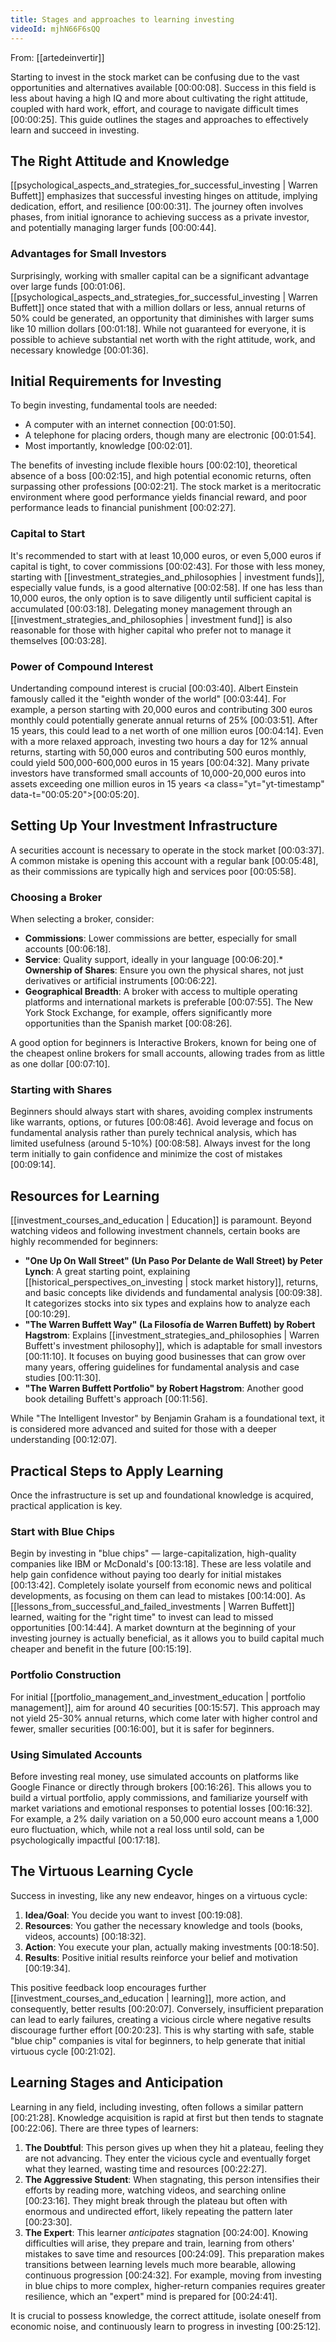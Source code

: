 ```yaml
---
title: Stages and approaches to learning investing
videoId: mjhN66F6sQQ
---
```


From: [[artedeinvertir]] <br/> 

Starting to invest in the stock market can be confusing due to the vast opportunities and alternatives available <a class="yt-timestamp" data-t="00:00:08">[00:00:08]</a>. Success in this field is less about having a high IQ and more about cultivating the right attitude, coupled with hard work, effort, and courage to navigate difficult times <a class="yt-timestamp" data-t="00:00:25">[00:00:25]</a>. This guide outlines the stages and approaches to effectively learn and succeed in investing.

## The Right Attitude and Knowledge
[[psychological_aspects_and_strategies_for_successful_investing | Warren Buffett]] emphasizes that successful investing hinges on attitude, implying dedication, effort, and resilience <a class="yt-timestamp" data-t="00:00:31">[00:00:31]</a>. The journey often involves phases, from initial ignorance to achieving success as a private investor, and potentially managing larger funds <a class="yt-timestamp" data-t="00:00:44">[00:00:44]</a>.

### Advantages for Small Investors
Surprisingly, working with smaller capital can be a significant advantage over large funds <a class="yt-timestamp" data-t="00:01:06">[00:01:06]</a>. [[psychological_aspects_and_strategies_for_successful_investing | Warren Buffett]] once stated that with a million dollars or less, annual returns of 50% could be generated, an opportunity that diminishes with larger sums like 10 million dollars <a class="yt-timestamp" data-t="00:01:18">[00:01:18]</a>. While not guaranteed for everyone, it is possible to achieve substantial net worth with the right attitude, work, and necessary knowledge <a class="yt-timestamp" data-t="00:01:36">[00:01:36]</a>.

## Initial Requirements for Investing
To begin investing, fundamental tools are needed:
*   A computer with an internet connection <a class="yt-timestamp" data-t="00:01:50">[00:01:50]</a>.
*   A telephone for placing orders, though many are electronic <a class="yt-timestamp" data-t="00:01:54">[00:01:54]</a>.
*   Most importantly, knowledge <a class="yt-timestamp" data-t="00:02:01">[00:02:01]</a>.

The benefits of investing include flexible hours <a class="yt-timestamp" data-t="00:02:10">[00:02:10]</a>, theoretical absence of a boss <a class="yt-timestamp" data-t="00:02:15">[00:02:15]</a>, and high potential economic returns, often surpassing other professions <a class="yt-timestamp" data-t="00:02:21">[00:02:21]</a>. The stock market is a meritocratic environment where good performance yields financial reward, and poor performance leads to financial punishment <a class="yt-timestamp" data-t="00:02:27">[00:02:27]</a>.

### Capital to Start
It's recommended to start with at least 10,000 euros, or even 5,000 euros if capital is tight, to cover commissions <a class="yt-timestamp" data-t="00:02:43">[00:02:43]</a>. For those with less money, starting with [[investment_strategies_and_philosophies | investment funds]], especially value funds, is a good alternative <a class="yt-timestamp" data-t="00:02:58">[00:02:58]</a>. If one has less than 10,000 euros, the only option is to save diligently until sufficient capital is accumulated <a class="yt-timestamp" data-t="00:03:18">[00:03:18]</a>. Delegating money management through an [[investment_strategies_and_philosophies | investment fund]] is also reasonable for those with higher capital who prefer not to manage it themselves <a class="yt-timestamp" data-t="00:03:28">[00:03:28]</a>.

### Power of Compound Interest
Undertanding compound interest is crucial <a class="yt-timestamp" data-t="00:03:40">[00:03:40]</a>. Albert Einstein famously called it the "eighth wonder of the world" <a class="yt-timestamp" data-t="00:03:44">[00:03:44]</a>. For example, a person starting with 20,000 euros and contributing 300 euros monthly could potentially generate annual returns of 25% <a class="yt-timestamp" data-t="00:03:51">[00:03:51]</a>. After 15 years, this could lead to a net worth of one million euros <a class="yt-timestamp" data-t="00:04:14">[00:04:14]</a>. Even with a more relaxed approach, investing two hours a day for 12% annual returns, starting with 50,000 euros and contributing 500 euros monthly, could yield 500,000-600,000 euros in 15 years <a class="yt-timestamp" data-t="00:04:32">[00:04:32]</a>. Many private investors have transformed small accounts of 10,000-20,000 euros into assets exceeding one million euros in 15 years <a class="yt="yt-timestamp" data-t="00:05:20">[00:05:20]</a>.

## Setting Up Your Investment Infrastructure
A securities account is necessary to operate in the stock market <a class="yt-timestamp" data-t="00:03:37">[00:03:37]</a>. A common mistake is opening this account with a regular bank <a class="yt-timestamp" data-t="00:05:48">[00:05:48]</a>, as their commissions are typically high and services poor <a class="yt-timestamp" data-t="00:05:58">[00:05:58]</a>.

### Choosing a Broker
When selecting a broker, consider:
*   **Commissions**: Lower commissions are better, especially for small accounts <a class="yt-timestamp" data-t="00:06:18">[00:06:18]</a>.
*   **Service**: Quality support, ideally in your language <a class="yt-timestamp" data-t="00:06:20">[00:06:20]</a>.*   **Ownership of Shares**: Ensure you own the physical shares, not just derivatives or artificial instruments <a class="yt-timestamp" data-t="00:06:22">[00:06:22]</a>.
*   **Geographical Breadth**: A broker with access to multiple operating platforms and international markets is preferable <a class="yt-timestamp" data-t="00:07:55">[00:07:55]</a>. The New York Stock Exchange, for example, offers significantly more opportunities than the Spanish market <a class="yt-timestamp" data-t="00:08:26">[00:08:26]</a>.

A good option for beginners is Interactive Brokers, known for being one of the cheapest online brokers for small accounts, allowing trades from as little as one dollar <a class="yt-timestamp" data-t="00:07:10">[00:07:10]</a>.

### Starting with Shares
Beginners should always start with shares, avoiding complex instruments like warrants, options, or futures <a class="yt-timestamp" data-t="00:08:46">[00:08:46]</a>. Avoid leverage and focus on fundamental analysis rather than purely technical analysis, which has limited usefulness (around 5-10%) <a class="yt-timestamp" data-t="00:08:58">[00:08:58]</a>. Always invest for the long term initially to gain confidence and minimize the cost of mistakes <a class="yt-timestamp" data-t="00:09:14">[00:09:14]</a>.

## Resources for Learning
[[investment_courses_and_education | Education]] is paramount. Beyond watching videos and following investment channels, certain books are highly recommended for beginners:

*   **"One Up On Wall Street" (Un Paso Por Delante de Wall Street) by Peter Lynch**: A great starting point, explaining [[historical_perspectives_on_investing | stock market history]], returns, and basic concepts like dividends and fundamental analysis <a class="yt-timestamp" data-t="00:09:38">[00:09:38]</a>. It categorizes stocks into six types and explains how to analyze each <a class="yt-timestamp" data-t="00:10:29">[00:10:29]</a>.
*   **"The Warren Buffett Way" (La Filosofía de Warren Buffett) by Robert Hagstrom**: Explains [[investment_strategies_and_philosophies | Warren Buffett's investment philosophy]], which is adaptable for small investors <a class="yt-timestamp" data-t="00:11:10">[00:11:10]</a>. It focuses on buying good businesses that can grow over many years, offering guidelines for fundamental analysis and case studies <a class="yt-timestamp" data-t="00:11:30">[00:11:30]</a>.
*   **"The Warren Buffett Portfolio" by Robert Hagstrom**: Another good book detailing Buffett's approach <a class="yt-timestamp" data-t="00:11:56">[00:11:56]</a>.

While "The Intelligent Investor" by Benjamin Graham is a foundational text, it is considered more advanced and suited for those with a deeper understanding <a class="yt-timestamp" data-t="00:12:07">[00:12:07]</a>.

## Practical Steps to Apply Learning
Once the infrastructure is set up and foundational knowledge is acquired, practical application is key.

### Start with Blue Chips
Begin by investing in "blue chips" — large-capitalization, high-quality companies like IBM or McDonald's <a class="yt-timestamp" data-t="00:13:18">[00:13:18]</a>. These are less volatile and help gain confidence without paying too dearly for initial mistakes <a class="yt-timestamp" data-t="00:13:42">[00:13:42]</a>. Completely isolate yourself from economic news and political developments, as focusing on them can lead to mistakes <a class="yt-timestamp" data-t="00:14:00">[00:14:00]</a>. As [[lessons_from_successful_and_failed_investments | Warren Buffett]] learned, waiting for the "right time" to invest can lead to missed opportunities <a class="yt-timestamp" data-t="00:14:44">[00:14:44]</a>. A market downturn at the beginning of your investing journey is actually beneficial, as it allows you to build capital much cheaper and benefit in the future <a class="yt-timestamp" data-t="00:15:19">[00:15:19]</a>.

### Portfolio Construction
For initial [[portfolio_management_and_investment_education | portfolio management]], aim for around 40 securities <a class="yt-timestamp" data-t="00:15:57">[00:15:57]</a>. This approach may not yield 25-30% annual returns, which come later with higher control and fewer, smaller securities <a class="yt-timestamp" data-t="00:16:00">[00:16:00]</a>, but it is safer for beginners.

### Using Simulated Accounts
Before investing real money, use simulated accounts on platforms like Google Finance or directly through brokers <a class="yt-timestamp" data-t="00:16:26">[00:16:26]</a>. This allows you to build a virtual portfolio, apply commissions, and familiarize yourself with market variations and emotional responses to potential losses <a class="yt-timestamp" data-t="00:16:32">[00:16:32]</a>. For example, a 2% daily variation on a 50,000 euro account means a 1,000 euro fluctuation, which, while not a real loss until sold, can be psychologically impactful <a class="yt-timestamp" data-t="00:17:18">[00:17:18]</a>.

## The Virtuous Learning Cycle
Success in investing, like any new endeavor, hinges on a virtuous cycle:
1.  **Idea/Goal**: You decide you want to invest <a class="yt-timestamp" data-t="00:19:08">[00:19:08]</a>.
2.  **Resources**: You gather the necessary knowledge and tools (books, videos, accounts) <a class="yt-timestamp" data-t="00:18:32">[00:18:32]</a>.
3.  **Action**: You execute your plan, actually making investments <a class="yt-timestamp" data-t="00:18:50">[00:18:50]</a>.
4.  **Results**: Positive initial results reinforce your belief and motivation <a class="yt-timestamp" data-t="00:19:34">[00:19:34]</a>.

This positive feedback loop encourages further [[investment_courses_and_education | learning]], more action, and consequently, better results <a class="yt-timestamp" data-t="00:20:07">[00:20:07]</a>. Conversely, insufficient preparation can lead to early failures, creating a vicious circle where negative results discourage further effort <a class="yt-timestamp" data-t="00:20:23">[00:20:23]</a>. This is why starting with safe, stable "blue chip" companies is vital for beginners, to help generate that initial virtuous cycle <a class="yt-timestamp" data-t="00:21:02">[00:21:02]</a>.

## Learning Stages and Anticipation
Learning in any field, including investing, often follows a similar pattern <a class="yt-timestamp" data-t="00:21:28">[00:21:28]</a>. Knowledge acquisition is rapid at first but then tends to stagnate <a class="yt-timestamp" data-t="00:22:06">[00:22:06]</a>. There are three types of learners:

1.  **The Doubtful**: This person gives up when they hit a plateau, feeling they are not advancing. They enter the vicious cycle and eventually forget what they learned, wasting time and resources <a class="yt-timestamp" data-t="00:22:27">[00:22:27]</a>.
2.  **The Aggressive Student**: When stagnating, this person intensifies their efforts by reading more, watching videos, and searching online <a class="yt-timestamp" data-t="00:23:16">[00:23:16]</a>. They might break through the plateau but often with enormous and undirected effort, likely repeating the pattern later <a class="yt-timestamp" data-t="00:23:30">[00:23:30]</a>.
3.  **The Expert**: This learner *anticipates* stagnation <a class="yt-timestamp" data-t="00:24:00">[00:24:00]</a>. Knowing difficulties will arise, they prepare and train, learning from others' mistakes to save time and resources <a class="yt-timestamp" data-t="00:24:09">[00:24:09]</a>. This preparation makes transitions between learning levels much more bearable, allowing continuous progression <a class="yt-timestamp" data-t="00:24:32">[00:24:32]</a>. For example, moving from investing in blue chips to more complex, higher-return companies requires greater resilience, which an "expert" mind is prepared for <a class="yt-timestamp" data-t="00:24:41">[00:24:41]</a>.

It is crucial to possess knowledge, the correct attitude, isolate oneself from economic noise, and continuously learn to progress in investing <a class="yt-timestamp" data-t="00:25:12">[00:25:12]</a>.